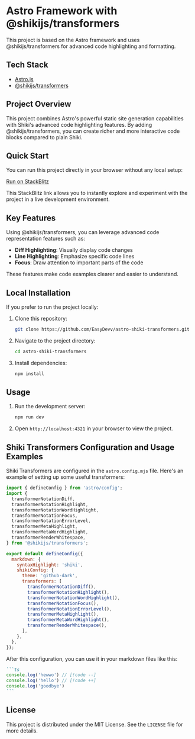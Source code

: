 # Astro Framework with @shikijs/transformers

This project is based on the Astro framework and uses @shikijs/transformers for advanced code highlighting and formatting.

## Tech Stack

- [Astro.js](https://astro.build/)
- [@shikijs/transformers](https://shiki.style/guide/transformers)

## Project Overview

This project combines Astro's powerful static site generation capabilities with Shiki's advanced code highlighting features. By adding @shikijs/transformers, you can create richer and more interactive code blocks compared to plain Shiki.

## Quick Start

You can run this project directly in your browser without any local setup:

[Run on StackBlitz](https://stackblitz.com/edit/astro-shiki-transformers)

This StackBlitz link allows you to instantly explore and experiment with the project in a live development environment.

## Key Features

Using @shikijs/transformers, you can leverage advanced code representation features such as:

- **Diff Highlighting**: Visually display code changes
- **Line Highlighting**: Emphasize specific code lines
- **Focus**: Draw attention to important parts of the code

These features make code examples clearer and easier to understand.

## Local Installation

If you prefer to run the project locally:

1. Clone this repository:

   ```bash
   git clone https://github.com/EasyDevv/astro-shiki-transformers.git
   ```

2. Navigate to the project directory:

   ```bash
   cd astro-shiki-transformers
   ```

3. Install dependencies:
   ```bash
   npm install
   ```

## Usage

1. Run the development server:

   ```bash
   npm run dev
   ```

2. Open `http://localhost:4321` in your browser to view the project.

## Shiki Transformers Configuration and Usage Examples

Shiki Transformers are configured in the `astro.config.mjs` file. Here's an example of setting up some useful transformers:

```js
import { defineConfig } from 'astro/config';
import {
  transformerNotationDiff,
  transformerNotationHighlight,
  transformerNotationWordHighlight,
  transformerNotationFocus,
  transformerNotationErrorLevel,
  transformerMetaHighlight,
  transformerMetaWordHighlight,
  transformerRenderWhitespace,
} from '@shikijs/transformers';

export default defineConfig({
  markdown: {
    syntaxHighlight: 'shiki',
    shikiConfig: {
      theme: 'github-dark',
      transformers: [
        transformerNotationDiff(),
        transformerNotationHighlight(),
        transformerNotationWordHighlight(),
        transformerNotationFocus(),
        transformerNotationErrorLevel(),
        transformerMetaHighlight(),
        transformerMetaWordHighlight(),
        transformerRenderWhitespace(),
      ],
    },
  },
});
```

After this configuration, you can use it in your markdown files like this:

````markdown
```ts
console.log('hewwo') // [!code --]
console.log('hello') // [!code ++]
console.log('goodbye')
```
````

## License

This project is distributed under the MIT License. See the `LICENSE` file for more details.
